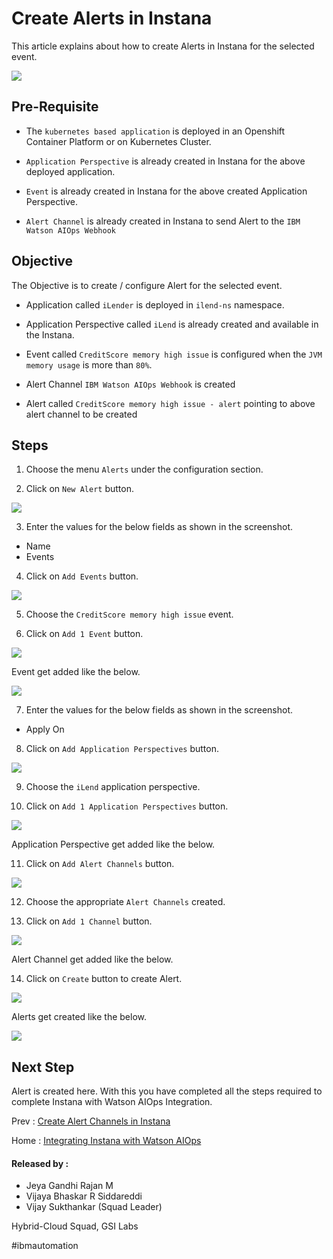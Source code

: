 # Create Alerts in Instana

This article explains about how to create Alerts in Instana for the selected event.

<img src="../images/image-instana-waiops-integration.png">

## Pre-Requisite

- The `kubernetes based application` is deployed in an Openshift Container Platform or on Kubernetes Cluster.

- `Application Perspective` is already created in Instana for the above deployed application. 

- `Event` is already created in Instana for the above created Application Perspective. 

- `Alert Channel` is already created in Instana to send Alert to the `IBM Watson AIOps Webhook`

## Objective

The Objective is to create / configure Alert for the selected event.

- Application called `iLender` is deployed in `ilend-ns` namespace. 
- Application Perspective called `iLend` is already created and available in the Instana.
- Event called `CreditScore memory high issue` is configured when the `JVM memory usage` is more than `80%`.
- Alert Channel `IBM Watson AIOps Webhook` is created

- Alert called `CreditScore memory high issue - alert` pointing to above alert channel to be created


## Steps

1. Choose the menu `Alerts` under the configuration section. 

2. Click on `New Alert` button. 

<img src="images/3-alert-00001.png">

3. Enter the values for the below fields as shown in the screenshot. 

- Name
- Events

4. Click on `Add Events` button. 

<img src="images/3-alert-00002.png">

5. Choose the `CreditScore memory high issue` event. 

6. Click on `Add 1 Event` button. 

<img src="images/3-alert-00003.png">

Event get added like the below.

<img src="images/3-alert-00004.png">

7. Enter the values for the below fields as shown in the screenshot. 

- Apply On

8. Click on `Add Application Perspectives` button. 

<img src="images/3-alert-00005.png">

9. Choose the `iLend` application perspective. 

10. Click on `Add 1 Application Perspectives` button. 

<img src="images/3-alert-00006.png">

Application Perspective get added like the below.

11. Click on `Add Alert Channels` button. 

<img src="images/3-alert-00007.png">

12. Choose the appropriate `Alert Channels` created. 

13. Click on `Add 1 Channel` button. 

<img src="images/3-alert-00008.png">

Alert Channel get added like the below.

14. Click on `Create` button to create Alert. 

<img src="images/3-alert-00009.png">

Alerts get created like the below.

<img src="images/3-alert-00010.png">

## Next Step

Alert is created here. With this you have completed all the steps required to complete Instana with Watson AIOps Integration.

Prev : [Create Alert Channels in Instana](https://community.ibm.com/community/user/aiops/blogs/jeya-gandhi-rajan-m1/2021/09/08/ins-waiops-6-create-alert-channels-in-instana)

Home : [Integrating Instana with Watson AIOps](https://community.ibm.com/community/user/aiops/blogs/jeya-gandhi-rajan-m1/2021/09/08/ins-waiops-1-integrating-instana-with-watson-aiops)


#### Released by :
- Jeya Gandhi Rajan M
- Vijaya Bhaskar R Siddareddi
- Vijay Sukthankar (Squad Leader)

Hybrid-Cloud Squad, GSI Labs

#ibmautomation

